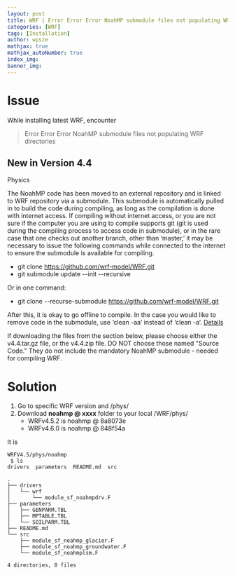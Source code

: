 ```yaml
---
layout: post
title: WRF | Error Error Error NoahMP submodule files not populating WRF directories
categories: [WRF]
tags: [Installation]
author: wpsze
mathjax: true
mathjax_autoNumber: true
index_img: 
banner_img: 
---
```


# Issue

While installing latest WRF, encounter

> Error Error Error NoahMP submodule files not populating WRF directories

## New in Version 4.4

Physics

The NoahMP code has been moved to an external repository and is linked to WRF repository via a submodule. This submodule is automatically pulled in to build the code during compiling, as long as the compilation is done with internet access. If compiling without internet access, or you are not sure if the computer you are using to compile supports git (git is used during the compiling process to access code in submodule), or in the rare case that one checks out another branch, other than ‘master,’ it may be necessary to issue the following commands while connected to the internet to ensure the submodule is available for compiling.

- git clone https://github.com/wrf-model/WRF.git
- git submodule update --init --recursive

Or in one command:
- git clone --recurse-submodule https://github.com/wrf-model/WRF.git

After this, it is okay to go offline to compile. In the case you would like to remove code in the submodule, use ‘clean -aa’ instead of ‘clean -a’. [Details](https://github.com/wrf-model/WRF/commit/a49fe581285d)

If downloading the files from the section below, please choose either the v4.4.tar.gz file, or the v4.4.zip file. DO NOT choose those named "Source Code." They do not include the mandatory NoahMP submodule - needed for compiling WRF.

# Solution

1. Go to specific WRF version and /phys/
2. Download **noahmp @ xxxx** folder to your local /WRF/phys/
    - WRFv4.5.2 is noahmp @ 8a8073e
    - WRFv4.6.0 is noahmp @ 848f54a

It is

```
WRFV4.5/phys/noahmp  
 $ ls
drivers  parameters  README.md  src

.
├── drivers
│   └── wrf
│       └── module_sf_noahmpdrv.F
├── parameters
│   ├── GENPARM.TBL
│   ├── MPTABLE.TBL
│   └── SOILPARM.TBL
├── README.md
└── src
    ├── module_sf_noahmp_glacier.F
    ├── module_sf_noahmp_groundwater.F
    └── module_sf_noahmplsm.F

4 directories, 8 files
```
